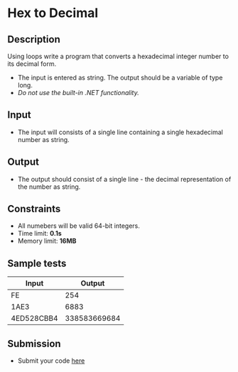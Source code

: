 # Hex to Decimal

## Description
Using loops write a program that converts a hexadecimal integer number to its decimal form.
  - The input is entered as string. The output should be a variable of type long.
  - _Do not use the built-in .NET functionality._

## Input
- The input will consists of a single line containing a single hexadecimal number as string.

## Output
- The output should consist of a single line - the decimal representation of the number as string.

## Constraints
- All numebers will be valid 64-bit integers.
- Time limit: **0.1s**
- Memory limit: **16MB**

## Sample tests

|     Input        |     Output                  |
|------------------|-----------------------------|
|FE                |254                          |
|1AE3              |6883                         |
|4ED528CBB4        |338583669684                 |

## Submission
- Submit your code [here](http://bgcoder.com/Contests/Compete/Index/312#13)
